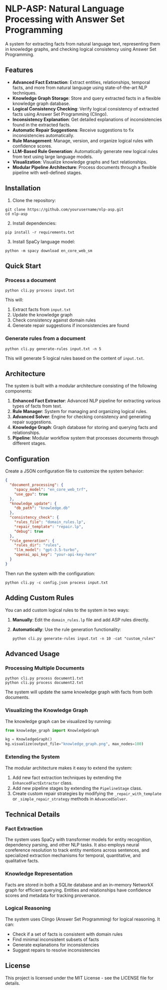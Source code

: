 # NLP-ASP: Natural Language Processing with Answer Set Programming

A system for extracting facts from natural language text, representing them in knowledge graphs, and checking logical consistency using Answer Set Programming.

## Features

- **Advanced Fact Extraction**: Extract entities, relationships, temporal facts, and more from natural language using state-of-the-art NLP techniques.
- **Knowledge Graph Storage**: Store and query extracted facts in a flexible knowledge graph database.
- **Logical Consistency Checking**: Verify logical consistency of extracted facts using Answer Set Programming (Clingo).
- **Inconsistency Explanation**: Get detailed explanations of inconsistencies found in the extracted facts.
- **Automatic Repair Suggestions**: Receive suggestions to fix inconsistencies automatically.
- **Rule Management**: Manage, version, and organize logical rules with confidence scores.
- **LLM-Based Rule Generation**: Automatically generate new logical rules from text using large language models.
- **Visualization**: Visualize knowledge graphs and fact relationships.
- **Modular Pipeline Architecture**: Process documents through a flexible pipeline with well-defined stages.

## Installation

1. Clone the repository:
```
git clone https://github.com/yourusername/nlp-asp.git
cd nlp-asp
```

2. Install dependencies:
```
pip install -r requirements.txt
```

3. Install SpaCy language model:
```
python -m spacy download en_core_web_sm
```

## Quick Start

### Process a document

```
python cli.py process input.txt
```

This will:
1. Extract facts from `input.txt`
2. Update the knowledge graph
3. Check consistency against domain rules
4. Generate repair suggestions if inconsistencies are found

### Generate rules from a document

```
python cli.py generate-rules input.txt -n 5
```

This will generate 5 logical rules based on the content of `input.txt`.

## Architecture

The system is built with a modular architecture consisting of the following components:

1. **Enhanced Fact Extractor**: Advanced NLP pipeline for extracting various types of facts from text.
2. **Rule Manager**: System for managing and organizing logical rules.
3. **Advanced Solver**: Engine for checking consistency and generating repair suggestions.
4. **Knowledge Graph**: Graph database for storing and querying facts and relationships.
5. **Pipeline**: Modular workflow system that processes documents through different stages.

## Configuration

Create a JSON configuration file to customize the system behavior:

```json
{
  "document_processing": {
    "spacy_model": "en_core_web_trf",
    "use_gpu": true
  },
  "knowledge_update": {
    "db_path": "knowledge.db"
  },
  "consistency_check": {
    "rules_file": "domain_rules.lp",
    "repair_template": "repair.lp",
    "debug": true
  },
  "rule_generation": {
    "rules_dir": "rules",
    "llm_model": "gpt-3.5-turbo",
    "openai_api_key": "your-api-key-here"
  }
}
```

Then run the system with the configuration:

```
python cli.py -c config.json process input.txt
```

## Adding Custom Rules

You can add custom logical rules to the system in two ways:

1. **Manually**: Edit the `domain_rules.lp` file and add ASP rules directly.

2. **Automatically**: Use the rule generation functionality:
   ```
   python cli.py generate-rules input.txt -n 10 -cat "custom_rules"
   ```

## Advanced Usage

### Processing Multiple Documents

```
python cli.py process document1.txt
python cli.py process document2.txt
```

The system will update the same knowledge graph with facts from both documents.

### Visualizing the Knowledge Graph

The knowledge graph can be visualized by running:

```python
from knowledge_graph import KnowledgeGraph

kg = KnowledgeGraph()
kg.visualize(output_file="knowledge_graph.png", max_nodes=100)
```

### Extending the System

The modular architecture makes it easy to extend the system:

1. Add new fact extraction techniques by extending the `EnhancedFactExtractor` class.
2. Add new pipeline stages by extending the `PipelineStage` class.
3. Create custom repair strategies by modifying the `_repair_with_template` or `_simple_repair_strategy` methods in `AdvancedSolver`.

## Technical Details

### Fact Extraction

The system uses SpaCy with transformer models for entity recognition, dependency parsing, and other NLP tasks. It also employs neural coreference resolution to track entity mentions across sentences, and specialized extraction mechanisms for temporal, quantitative, and qualitative facts.

### Knowledge Representation

Facts are stored in both a SQLite database and an in-memory NetworkX graph for efficient querying. Entities and relationships have confidence scores and metadata for tracking provenance.

### Logical Reasoning

The system uses Clingo (Answer Set Programming) for logical reasoning. It can:
- Check if a set of facts is consistent with domain rules
- Find minimal inconsistent subsets of facts
- Generate explanations for inconsistencies
- Suggest repairs to resolve inconsistencies

## License

This project is licensed under the MIT License - see the LICENSE file for details. 
